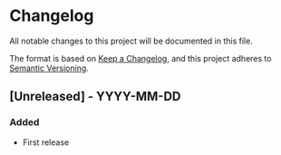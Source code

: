# Changelog

All notable changes to this project will be documented in this file.

The format is based on [Keep a Changelog](https://keepachangelog.com/en/1.1.0/),
and this project adheres to [Semantic Versioning](https://semver.org/spec/v2.0.0.html).

## [Unreleased] - YYYY-MM-DD

### Added

- First release

<!--
[0.1.0]: https://github.com/nossie531/iter_chunk_ext/releases/tag/v0.1.0
-->

